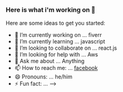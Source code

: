 ### Here is what i'm working on 👋


Here are some ideas to get you started:

- 🔭 I’m currently working on ... fiverr
- 🌱 I’m currently learning ... javascript
- 👯 I’m looking to collaborate on ... react.js
- 🤔 I’m looking for help with ... Aws
- 💬 Ask me about ... Anything
- 📫 How to reach me: ... [facebook](https://www.facebook.com/profile.php?id=100008517880672)
- 😄 Pronouns: ... he/him
- ⚡ Fun fact: ... 
-->
